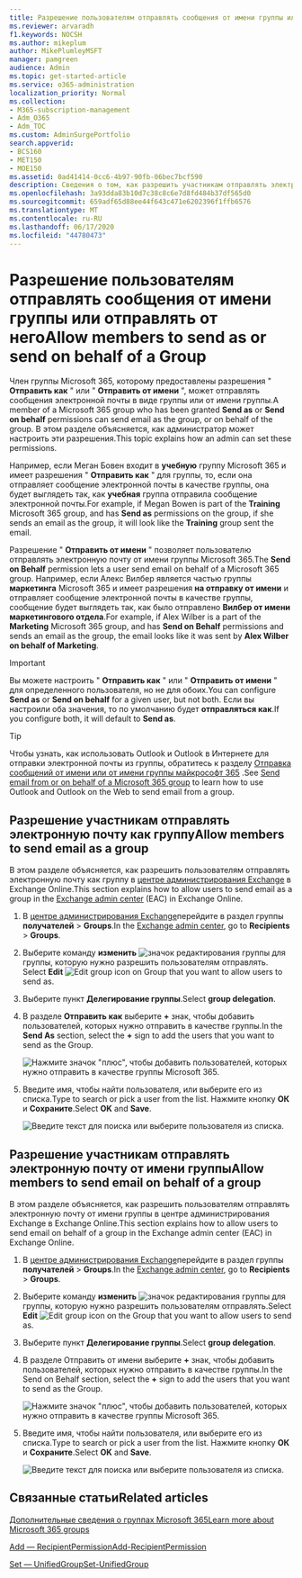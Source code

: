 ```yaml
---
title: Разрешение пользователям отправлять сообщения от имени группы или отправлять от него
ms.reviewer: arvaradh
f1.keywords: NOCSH
ms.author: mikeplum
author: MikePlumleyMSFT
manager: pamgreen
audience: Admin
ms.topic: get-started-article
ms.service: o365-administration
localization_priority: Normal
ms.collection:
- M365-subscription-management
- Adm_O365
- Adm_TOC
ms.custom: AdminSurgePortfolio
search.appverid:
- BCS160
- MET150
- MOE150
ms.assetid: 0ad41414-0cc6-4b97-90fb-06bec7bcf590
description: Сведения о том, как разрешить участникам отправлять электронную почту как группу Microsoft 365 или отправлять электронную почту от имени группы Майкрософт 365.
ms.openlocfilehash: 3a93dda83b10d7c38c8c6e7d8fd484b37df565d0
ms.sourcegitcommit: 659adf65d88ee44f643c471e6202396f1ffb6576
ms.translationtype: MT
ms.contentlocale: ru-RU
ms.lasthandoff: 06/17/2020
ms.locfileid: "44780473"
---
```

# <a name="allow-members-to-send-as-or-send-on-behalf-of-a-group"></a><span data-ttu-id="d74b4-103">Разрешение пользователям отправлять сообщения от имени группы или отправлять от него</span><span class="sxs-lookup"><span data-stu-id="d74b4-103">Allow members to send as or send on behalf of a Group</span></span>

<span data-ttu-id="d74b4-104">Член группы Microsoft 365, которому предоставлены разрешения " **Отправить как** " или " **Отправить от имени** ", может отправлять сообщения электронной почты в виде группы или от имени группы.</span><span class="sxs-lookup"><span data-stu-id="d74b4-104">A member of a Microsoft 365 group who has been granted **Send as** or **Send on behalf** permissions can send email as the group, or on behalf of the group.</span></span> <span data-ttu-id="d74b4-105">В этом разделе объясняется, как администратор может настроить эти разрешения.</span><span class="sxs-lookup"><span data-stu-id="d74b4-105">This topic explains how an admin can set these permissions.</span></span>
  
<span data-ttu-id="d74b4-106">Например, если Меган Бовен входит в **учебную** группу Microsoft 365 и имеет разрешения " **Отправить как** " для группы, то, если она отправляет сообщение электронной почты в качестве группы, она будет выглядеть так, как **учебная** группа отправила сообщение электронной почты.</span><span class="sxs-lookup"><span data-stu-id="d74b4-106">For example, if Megan Bowen is part of the **Training** Microsoft 365 group, and has **Send as** permissions on the group, if she sends an email as the group, it will look like the **Training** group sent the email.</span></span> 
  
<span data-ttu-id="d74b4-107">Разрешение " **Отправить от имени** " позволяет пользователю отправлять электронную почту от имени группы Microsoft 365.</span><span class="sxs-lookup"><span data-stu-id="d74b4-107">The **Send on Behalf** permission lets a user send email on behalf of a Microsoft 365 group.</span></span> <span data-ttu-id="d74b4-108">Например, если Алекс Вилбер является частью группы **маркетинга** Microsoft 365 и имеет разрешения **на отправку от имени** и отправляет сообщение электронной почты в качестве группы, сообщение будет выглядеть так, как было отправлено **Вилбер от имени маркетингового отдела**.</span><span class="sxs-lookup"><span data-stu-id="d74b4-108">For example, if Alex Wilber is a part of the **Marketing** Microsoft 365 group, and has **Send on Behalf** permissions and sends an email as the group, the email looks like it was sent by **Alex Wilber on behalf of Marketing**.</span></span>

> [!IMPORTANT]
> <span data-ttu-id="d74b4-109">Вы можете настроить " **Отправить как** " или " **Отправить от имени** " для определенного пользователя, но не для обоих.</span><span class="sxs-lookup"><span data-stu-id="d74b4-109">You can configure **Send as** or **Send on behalf** for a given user, but not both.</span></span> <span data-ttu-id="d74b4-110">Если вы настроили оба значения, то по умолчанию будет **отправляться как**.</span><span class="sxs-lookup"><span data-stu-id="d74b4-110">If you configure both, it will default to **Send as**.</span></span>

> [!TIP]
> <span data-ttu-id="d74b4-111">Чтобы узнать, как использовать Outlook и Outlook в Интернете для отправки электронной почты из группы, обратитесь к разделу [Отправка сообщений от имени или от имени группы майкрософт 365](https://support.microsoft.com/office/0f4964af-aec6-484b-a65c-0434df8cdb6b) .</span><span class="sxs-lookup"><span data-stu-id="d74b4-111">See [Send email from or on behalf of a Microsoft 365 group](https://support.microsoft.com/office/0f4964af-aec6-484b-a65c-0434df8cdb6b) to learn how to use Outlook and Outlook on the Web to send email from a group.</span></span>
    
## <a name="allow-members-to-send-email-as-a-group"></a><span data-ttu-id="d74b4-112">Разрешение участникам отправлять электронную почту как группу</span><span class="sxs-lookup"><span data-stu-id="d74b4-112">Allow members to send email as a group</span></span>

<span data-ttu-id="d74b4-113">В этом разделе объясняется, как разрешить пользователям отправлять электронную почту как группу в [центре администрирования Exchange](https://go.microsoft.com/fwlink/p/?linkid=2059104) в Exchange Online.</span><span class="sxs-lookup"><span data-stu-id="d74b4-113">This section explains how to allow users to send email as a group in the [Exchange admin center](https://go.microsoft.com/fwlink/p/?linkid=2059104) (EAC) in Exchange Online.</span></span>
  
1. <span data-ttu-id="d74b4-114">В <a href="https://go.microsoft.com/fwlink/p/?linkid=2059104" target="_blank">центре администрирования Exchange</a>перейдите в раздел группы **получателей** \> **Groups**.</span><span class="sxs-lookup"><span data-stu-id="d74b4-114">In the <a href="https://go.microsoft.com/fwlink/p/?linkid=2059104" target="_blank">Exchange admin center</a>, go to **Recipients** \> **Groups**.</span></span>
    
2. <span data-ttu-id="d74b4-115">Выберите команду **изменить** ![ значок редактирования группы для ](../../media/0cfcb590-dc51-4b4f-9276-bb2ce300d87e.png) группы, которую нужно разрешить пользователям отправлять.  </span><span class="sxs-lookup"><span data-stu-id="d74b4-115">Select **Edit**  ![Edit group icon](../../media/0cfcb590-dc51-4b4f-9276-bb2ce300d87e.png) on Group that you want to allow users to send as.</span></span> 
    
3. <span data-ttu-id="d74b4-116">Выберите пункт **Делегирование группы**.</span><span class="sxs-lookup"><span data-stu-id="d74b4-116">Select **group delegation**.</span></span>
    
4. <span data-ttu-id="d74b4-117">В разделе **Отправить как** выберите **+** знак, чтобы добавить пользователей, которых нужно отправить в качестве группы.</span><span class="sxs-lookup"><span data-stu-id="d74b4-117">In the **Send As** section, select the **+** sign to add the users that you want to send as the Group.</span></span> 
    
    ![Нажмите значок "плюс", чтобы добавить пользователей, которых нужно отправить в качестве группы Microsoft 365.](../../media/1df167f6-1eff-4f98-9ecd-4230fab46557.png)
  
5. <span data-ttu-id="d74b4-119">Введите имя, чтобы найти пользователя, или выберите его из списка.</span><span class="sxs-lookup"><span data-stu-id="d74b4-119">Type to search or pick a user from the list.</span></span> <span data-ttu-id="d74b4-120">Нажмите кнопку **ОК** и **Сохраните**.</span><span class="sxs-lookup"><span data-stu-id="d74b4-120">Select **OK** and **Save**.</span></span>
    
    ![Введите текст для поиска или выберите пользователя из списка.](../../media/522919cf-664c-4a25-8076-c51c8c9fbe43.png)
  
## <a name="allow-members-to-send-email-on-behalf-of-a-group"></a><span data-ttu-id="d74b4-122">Разрешение участникам отправлять электронную почту от имени группы</span><span class="sxs-lookup"><span data-stu-id="d74b4-122">Allow members to send email on behalf of a group</span></span>

<span data-ttu-id="d74b4-123">В этом разделе объясняется, как разрешить пользователям отправлять электронную почту от имени группы в центре администрирования Exchange в Exchange Online.</span><span class="sxs-lookup"><span data-stu-id="d74b4-123">This section explains how to allow users to send email on behalf of a group in the Exchange admin center (EAC) in Exchange Online.</span></span>
  
1. <span data-ttu-id="d74b4-124">В <a href="https://go.microsoft.com/fwlink/p/?linkid=2059104" target="_blank">центре администрирования Exchange</a>перейдите в раздел группы **получателей** \> **Groups**.</span><span class="sxs-lookup"><span data-stu-id="d74b4-124">In the <a href="https://go.microsoft.com/fwlink/p/?linkid=2059104" target="_blank">Exchange admin center</a>, go to **Recipients** \> **Groups**.</span></span>
    
2. <span data-ttu-id="d74b4-125">Выберите команду **изменить** ![ значок редактирования группы для ](../../media/0cfcb590-dc51-4b4f-9276-bb2ce300d87e.png) группы, которую нужно разрешить пользователям отправлять.</span><span class="sxs-lookup"><span data-stu-id="d74b4-125">Select **Edit** ![Edit group icon](../../media/0cfcb590-dc51-4b4f-9276-bb2ce300d87e.png) on the Group that you want to allow users to send as.</span></span> 
    
3. <span data-ttu-id="d74b4-126">Выберите пункт **Делегирование группы**.</span><span class="sxs-lookup"><span data-stu-id="d74b4-126">Select **group delegation**.</span></span>
    
4. <span data-ttu-id="d74b4-127">В разделе Отправить от имени выберите **+** знак, чтобы добавить пользователей, которых нужно отправить в качестве группы.</span><span class="sxs-lookup"><span data-stu-id="d74b4-127">In the Send on Behalf section, select the **+** sign to add the users that you want to send as the Group.</span></span> 
    
    ![Нажмите значок "плюс", чтобы добавить пользователей, которых нужно отправить в качестве группы Microsoft 365.](../../media/2bae0579-8907-4d6b-8920-ddd6555897b4.png)
  
5. <span data-ttu-id="d74b4-129">Введите имя, чтобы найти пользователя, или выберите его из списка.</span><span class="sxs-lookup"><span data-stu-id="d74b4-129">Type to search or pick a user from the list.</span></span> <span data-ttu-id="d74b4-130">Нажмите кнопку **ОК** и **Сохраните**.</span><span class="sxs-lookup"><span data-stu-id="d74b4-130">Select **OK** and **Save**.</span></span>
    
    ![Введите текст для поиска или выберите пользователя из списка.](../../media/522919cf-664c-4a25-8076-c51c8c9fbe43.png)

## <a name="related-articles"></a><span data-ttu-id="d74b4-132">Связанные статьи</span><span class="sxs-lookup"><span data-stu-id="d74b4-132">Related articles</span></span>

[<span data-ttu-id="d74b4-133">Дополнительные сведения о группах Microsoft 365</span><span class="sxs-lookup"><span data-stu-id="d74b4-133">Learn more about Microsoft 365 groups</span></span>](https://support.microsoft.com/office/b565caa1-5c40-40ef-9915-60fdb2d97fa2)

[<span data-ttu-id="d74b4-134">Add — RecipientPermission</span><span class="sxs-lookup"><span data-stu-id="d74b4-134">Add-RecipientPermission</span></span>](https://go.microsoft.com/fwlink/p/?LinkId=723960)

[<span data-ttu-id="d74b4-135">Set — UnifiedGroup</span><span class="sxs-lookup"><span data-stu-id="d74b4-135">Set-UnifiedGroup</span></span>](https://go.microsoft.com/fwlink/p/?LinkId=616189)
